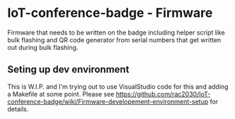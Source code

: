 # IoT-conference-badge - Firmware
Firmware that needs to be written on the badge including helper script like bulk flashing and QR code generator from serial numbers that get written out during bulk flashing.

## Seting up dev environment
This is W.I.P. and I'm trying out to use VisualStudio code for this and adding a Makefile at some point.
Please see https://github.com/rac2030/IoT-conference-badge/wiki/Firmware-developement-environment-setup for details.

